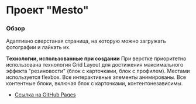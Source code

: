 # Проект "Mesto"

### Обзор
Адаптивно сверстаная страница, на которую можно загружать фотографии и лайкать их. 

**Технологии, использованные при создании**
  При верстке приоритетно использована технология Grid Layout для достижения максимального эффекта "резиновости" (блок с карточками, блок с профилем). Местами используется flexbox. Все интерактивные элементы анимированы. Все контентные блоки, включая блок с карточками, контентонезависимы.

* [Ссылка на GitHub Pages](http://rochernikov.github.io/mesto-project/)